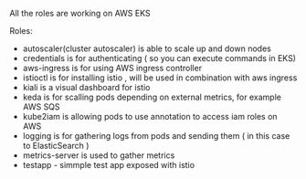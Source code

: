 All the roles are working on AWS EKS

Roles:
- autoscaler(cluster autoscaler) is able to scale up and down nodes
- credentials is for authenticating ( so you can execute commands in EKS)
- aws-ingress is for using AWS ingress controller
- istioctl is for installing istio , will be used in combination with aws ingress
- kiali is a visual dashboard for istio
- keda is for scalling pods depending on external metrics, for example AWS SQS
- kube2iam is allowing pods to use annotation to access iam roles on AWS
- logging is for gathering logs from pods and sending them ( in this case to ElasticSearch )
- metrics-server is used to gather metrics
- testapp - simmple test app exposed with istio